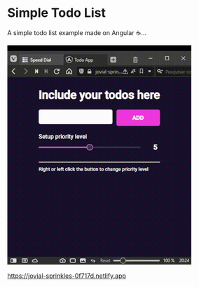 # Simple Todo List

A simple todo list example made on Angular ☕...

![](todo.gif)

https://jovial-sprinkles-0f717d.netlify.app